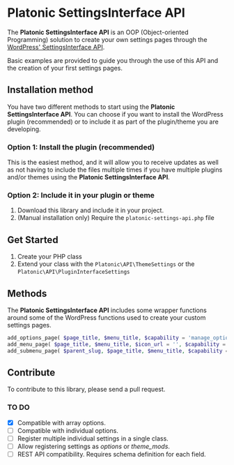 # Platonic SettingsInterface API

The __Platonic SettingsInterface API__ is an OOP (Object-oriented Programming) solution to create your own settings pages through
the [WordPress' SettingsInterface API](https://codex.wordpress.org/Settings_API).

Basic examples are provided to guide you through the use of this API and the creation of your first settings pages.

## Installation method

You have two different methods to start using the __Platonic SettingsInterface API__. You can choose if you want to install the
WordPress plugin (recommended) or to include it as part of the plugin/theme you are developing.

### Option 1: Install the plugin (recommended)

This is the easiest method, and it will allow you to receive updates as well as not having to include the files multiple
times if you have multiple plugins and/or themes using the __Platonic SettingsInterface API__.

### Option 2: Include it in your plugin or theme

1. Download this library and include it in your project.
2. (Manual installation only) Require the `platonic-settings-api.php` file

## Get Started

1. Create your PHP class
2. Extend your class with the `Platonic\API\ThemeSettings` or the `Platonic\API\PluginInterfaceSettings`

## Methods

The __Platonic SettingsInterface API__ includes some wrapper functions around some of the WordPress functions used to create your
custom settings pages.

```php
add_options_page( $page_title, $menu_title, $capability = 'manage_options', $position = null )
add_menu_page( $page_title, $menu_title, $icon_url = '', $capability = 'manage_options', $position = null )
add_submenu_page( $parent_slug, $page_title, $menu_title, $capability = 'manage_options', $position = null )
```

## Contribute

To contribute to this library, please send a pull request.

### TO DO

- [x] Compatible with array options.
- [ ] Compatible with individual options.
- [ ] Register multiple individual settings in a single class.
- [ ] Allow registering settings as _options_ or _theme_mods_.
- [ ] REST API compatibility. Requires schema definition for each field.